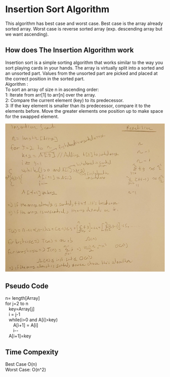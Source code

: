 # Insertion Sort Algorithm

This algorithm has best case and worst case. Best case is the array already sorted array. Worst case is reverse sorted array (exp. descending array but we want ascending).

##  How does The Insertion Algorithm work
Insertion sort is a simple sorting algorithm that works similar to the way you sort playing cards in your hands. The array is virtually split into a sorted and an unsorted part. Values from the unsorted part are picked and placed at the correct position in the sorted part. <br/>
Algorithm : <br/>
To sort an array of size n in ascending order:  <br/>
1: Iterate from arr[1] to arr[n] over the array. <br/>
2: Compare the current element (key) to its predecessor. <br/>
3: If the key element is smaller than its predecessor, compare it to the elements before. Move the greater elements one position up to make space for the swapped element.  <br/>

![](https://github.com/Mrfrktmrck19/Notes-on-Approaches-Algorithms/blob/main/images/insertionSort.jpeg)

##  Pseudo Code
n= length[Array]  <br/>
for j=2 to n  <br/>
&ensp;  key=Array[j]  <br/>
&ensp;  i = j-1 <br/>
&ensp;  while(i>0 and A[i]>key) <br/>
&ensp;&ensp;&ensp; A[i+1] = A[i]  <br/>
&ensp;&ensp;&ensp; i--  <br/>
&ensp;  A[i+1]=key  <br/>

##  Time Compexity
Best Case O(n) <br/>
Worst Case: O(n^2)  <br/>
